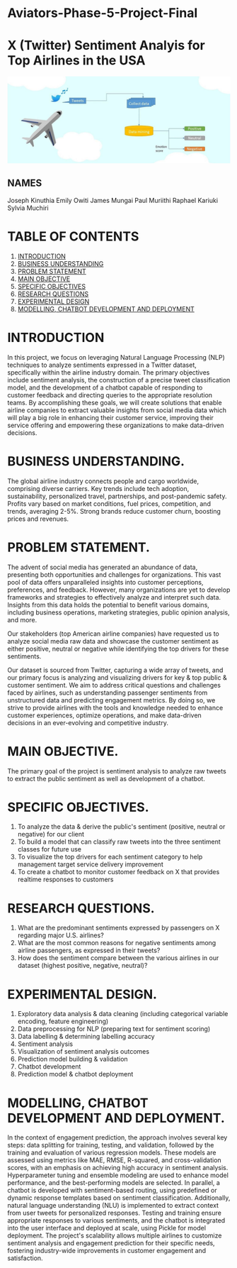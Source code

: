 # Aviators-Phase-5-Project-Final

# X (Twitter) Sentiment Analyis for Top Airlines in the USA
<img src="Images\1_UbeX1kOVLtCsJTpMUrWQuw.jpg"/>

## NAMES
Joseph Kinuthia 
Emily Owiti
James Mungai
Paul Muriithi
Raphael Kariuki
Sylvia Muchiri

# TABLE OF CONTENTS
1. [INTRODUCTION](#INTRODUCTION)
2. [BUSINESS UNDERSTANDING](#BUSINESS-UNDERSTANDING)
3. [PROBLEM STATEMENT](#PROBLEM-STATEMENT)
4. [MAIN OBJECTIVE](#MAIN-OBJECTIVE)
5. [SPECIFIC OBJECTIVES](#SPECIFIC-OBJECTIVES)
6. [RESEARCH QUESTIONS](#RESEARCH-QUESTIONS)
7. [EXPERIMENTAL DESIGN](#EXPERIMENTAL-DESIGN)
8. [MODELLING, CHATBOT DEVELOPMENT AND DEPLOYMENT](#MODELLING,-CHATBOT-DEVELOPMENT-AND-DEPLOYMENT)

# INTRODUCTION

In this project, we focus on leveraging Natural Language Processing (NLP) techniques to analyze sentiments expressed in a Twitter dataset, specifically within the airline industry domain. The primary objectives include sentiment analysis, the construction of a precise tweet classification model, and the development of a chatbot capable of responding to customer feedback and directing queries to the appropriate resolution teams. By accomplishing these goals, we will create solutions that enable airline companies to extract valuable insights from social media data which will play a big role in enhancing their customer service, improving their service offering and empowering these organizations to make data-driven decisions.
# BUSINESS UNDERSTANDING.

The global airline industry connects people and cargo worldwide, comprising diverse carriers. Key trends include tech adoption, sustainability, personalized travel, partnerships, and post-pandemic safety. Profits vary based on market conditions, fuel prices, competition, and trends, averaging 2-5%. Strong brands reduce customer churn, boosting prices and revenues.

# PROBLEM STATEMENT.

The advent of social media has generated an abundance of data, presenting both opportunities and challenges for organizations. This vast pool of data offers unparalleled insights into customer perceptions, preferences, and feedback. However, many organizations are yet to develop frameworks and strategies to effectively analyze and interpret such data. Insights from this data holds the potential to benefit various domains, including business operations, marketing strategies, public opinion analysis, and more.

Our stakeholders (top American airline companies) have requested us to analyze social media raw data and showcase the customer sentiment as either positive, neutral or negative while identifying the top drivers for these sentiments.

Our dataset is sourced from Twitter, capturing a wide array of tweets, and our primary focus is analyzing and visualizing drivers for key & top public & customer sentiment. We aim to address critical questions and challenges faced by airlines, such as understanding passenger sentiments from unstructured data and predicting engagement metrics. By doing so, we strive to provide airlines with the tools and knowledge needed to enhance customer experiences, optimize operations, and make data-driven decisions in an ever-evolving and competitive industry.

# MAIN OBJECTIVE.
The primary goal of the project is sentiment analysis to analyze raw tweets to extract the public sentiment as well as development of a chatbot.

# SPECIFIC OBJECTIVES.
1. To analyze the data & derive the public's sentiment (positive, neutral or negative) for our client
2. To build a model that can classify raw tweets into the three sentiment classes for future use
3. To visualize the top drivers for each sentiment category to help management target service delivery improvement
4. To create a chatbot to monitor customer feedback on X that provides realtime responses to customers

# RESEARCH QUESTIONS.
1. What are the predominant sentiments expressed by passengers on X regarding major U.S. airlines?
2. What are the most common reasons for negative sentiments among airline passengers, as expressed in their tweets?
3. How does the sentiment compare between the various airlines in our dataset (highest positive, negative, neutral)?

# EXPERIMENTAL DESIGN.
1. Exploratory data analysis & data cleaning (including categorical variable encoding, feature engineering)
2. Data preprocessing for NLP (preparing text for sentiment scoring)
3. Data labelling & determining labelling accuracy
3. Sentiment analysis
4. Visualization of sentiment analysis outcomes
5. Prediction model building & validation
6. Chatbot development
7. Prediction model & chatbot deployment

# MODELLING, CHATBOT DEVELOPMENT AND DEPLOYMENT.

In the context of engagement prediction, the approach involves several key steps: data splitting for training, testing, and validation, followed by the training and evaluation of various regression models. These models are assessed using metrics like MAE, RMSE, R-squared, and cross-validation scores, with an emphasis on achieving high accuracy in sentiment analysis. Hyperparameter tuning and ensemble modeling are used to enhance model performance, and the best-performing models are selected. In parallel, a chatbot is developed with sentiment-based routing, using predefined or dynamic response templates based on sentiment classification. Additionally, natural language understanding (NLU) is implemented to extract context from user tweets for personalized responses. Testing and training ensure appropriate responses to various sentiments, and the chatbot is integrated into the user interface and deployed at scale, using Pickle for model deployment. The project's scalability allows multiple airlines to customize sentiment analysis and engagement prediction for their specific needs, fostering industry-wide improvements in customer engagement and satisfaction.


